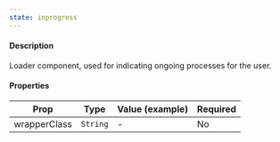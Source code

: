 ```yaml
---
state: inprogress
---
```


#### Description

Loader component, used for indicating ongoing processes for the user.

#### Properties

| Prop         | Type     | Value (example) | Required |
| ------------ | -------- | --------------- | -------- |
| wrapperClass | `String` | -               | No       |
